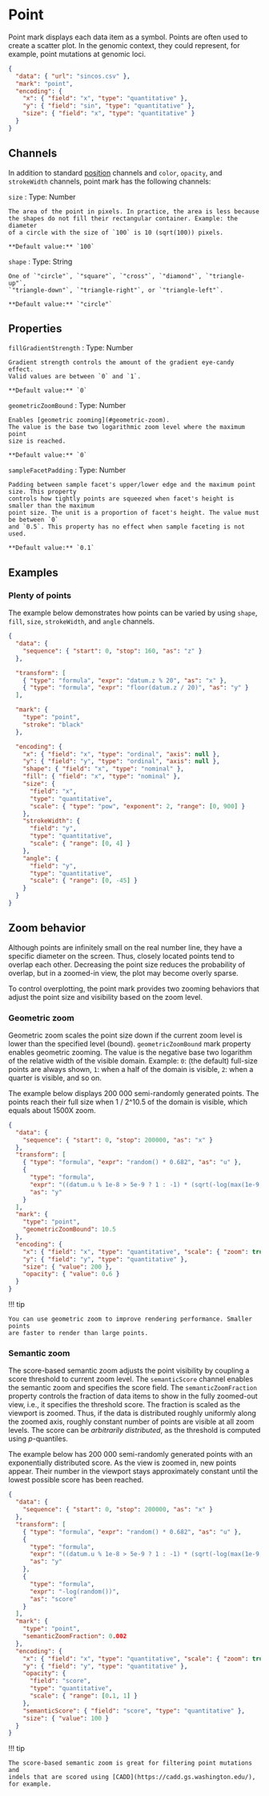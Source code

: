 # Point

Point mark displays each data item as a symbol. Points are often used to create
a scatter plot. In the genomic context, they could represent, for example,
point mutations at genomic loci.

<div><genome-spy-doc-embed height="200">

```json
{
  "data": { "url": "sincos.csv" },
  "mark": "point",
  "encoding": {
    "x": { "field": "x", "type": "quantitative" },
    "y": { "field": "sin", "type": "quantitative" },
    "size": { "field": "x", "type": "quantitative" }
  }
}
```

</genome-spy-doc-embed></div>

## Channels

In addition to standard [position](../encoding/index.md) channels and
`color`, `opacity`, and `strokeWidth` channels, point mark has the following
channels:

`size`
: Type: Number

    The area of the point in pixels. In practice, the area is less because
    the shapes do not fill their rectangular container. Example: the diameter
    of a circle with the size of `100` is 10 (sqrt(100)) pixels.

    **Default value:** `100`

`shape`
: Type: String

    One of `"circle"`, `"square"`, `"cross"`, `"diamond"`, `"triangle-up"`,
    `"triangle-down"`, `"triangle-right"`, or `"triangle-left"`.

    **Default value:** `"circle"`

## Properties

`fillGradientStrength`
: Type: Number

    Gradient strength controls the amount of the gradient eye-candy effect.
    Valid values are between `0` and `1`.

    **Default value:** `0`

`geometricZoomBound`
: Type: Number

    Enables [geometric zooming](#geometric-zoom).
    The value is the base two logarithmic zoom level where the maximum point
    size is reached.

    **Default value:** `0`

`sampleFacetPadding`
: Type: Number

    Padding between sample facet's upper/lower edge and the maximum point size. This property
    controls how tightly points are squeezed when facet's height is smaller than the maximum
    point size. The unit is a proportion of facet's height. The value must be between `0`
    and `0.5`. This property has no effect when sample faceting is not used.

    **Default value:** `0.1`

## Examples

### Plenty of points

The example below demonstrates how points can be varied by using
`shape`, `fill`, `size`, `strokeWidth`, and `angle` channels.

<div><genome-spy-doc-embed>

```json
{
  "data": {
    "sequence": { "start": 0, "stop": 160, "as": "z" }
  },

  "transform": [
    { "type": "formula", "expr": "datum.z % 20", "as": "x" },
    { "type": "formula", "expr": "floor(datum.z / 20)", "as": "y" }
  ],

  "mark": {
    "type": "point",
    "stroke": "black"
  },

  "encoding": {
    "x": { "field": "x", "type": "ordinal", "axis": null },
    "y": { "field": "y", "type": "ordinal", "axis": null },
    "shape": { "field": "x", "type": "nominal" },
    "fill": { "field": "x", "type": "nominal" },
    "size": {
      "field": "x",
      "type": "quantitative",
      "scale": { "type": "pow", "exponent": 2, "range": [0, 900] }
    },
    "strokeWidth": {
      "field": "y",
      "type": "quantitative",
      "scale": { "range": [0, 4] }
    },
    "angle": {
      "field": "y",
      "type": "quantitative",
      "scale": { "range": [0, -45] }
    }
  }
}
```

</genome-spy-doc-embed></div>

## Zoom behavior

Although points are infinitely small on the real number line, they have a
specific diameter on the screen. Thus, closely located points tend to overlap
each other. Decreasing the point size reduces the probability of overlap, but
in a zoomed-in view, the plot may become overly sparse.

To control overplotting, the point mark provides two zooming behaviors that
adjust the point size and visibility based on the zoom level.

### Geometric zoom

Geometric zoom scales the point size down if the current zoom level is lower
than the specified level (bound). `geometricZoomBound` mark property enables
geometric zooming. The value is the negative base two logarithm of the
relative width of the visible domain. Example: `0`: (the default) full-size
points are always shown, `1`: when a half of the domain is visible, `2`: when
a quarter is visible, and so on.

The example below displays 200 000 semi-randomly generated points. The points
reach their full size when 1 / 2^10.5 of the domain is visible, which equals
about 1500X zoom.

<div><genome-spy-doc-embed>

```json
{
  "data": {
    "sequence": { "start": 0, "stop": 200000, "as": "x" }
  },
  "transform": [
    { "type": "formula", "expr": "random() * 0.682", "as": "u" },
    {
      "type": "formula",
      "expr": "((datum.u % 1e-8 > 5e-9 ? 1 : -1) * (sqrt(-log(max(1e-9, datum.u))) - 0.618)) * 1.618 + sin(datum.x / 10000)",
      "as": "y"
    }
  ],
  "mark": {
    "type": "point",
    "geometricZoomBound": 10.5
  },
  "encoding": {
    "x": { "field": "x", "type": "quantitative", "scale": { "zoom": true } },
    "y": { "field": "y", "type": "quantitative" },
    "size": { "value": 200 },
    "opacity": { "value": 0.6 }
  }
}
```

</genome-spy-doc-embed></div>

!!! tip

    You can use geometric zoom to improve rendering performance. Smaller points
    are faster to render than large points.

### Semantic zoom

The score-based semantic zoom adjusts the point visibility by coupling a score
threshold to current zoom level. The `semanticScore` channel enables the
semantic zoom and specifies the score field. The `semanticZoomFraction` property
controls the fraction of data items to show in the fully zoomed-out view, i.e.,
it specifies the threshold score. The fraction is scaled as the viewport is
zoomed. Thus, if the data is distributed roughly uniformly along the zoomed
axis, roughly constant number of points are visible at all zoom levels. The
score can be _arbitrarily distributed_, as the threshold is computed using
_p_-quantiles.

The example below has 200 000 semi-randomly generated points with an
exponentially distributed score. As the view is zoomed in, new points appear.
Their number in the viewport stays approximately constant until the lowest
possible score has been reached.

<div><genome-spy-doc-embed>

```json
{
  "data": {
    "sequence": { "start": 0, "stop": 200000, "as": "x" }
  },
  "transform": [
    { "type": "formula", "expr": "random() * 0.682", "as": "u" },
    {
      "type": "formula",
      "expr": "((datum.u % 1e-8 > 5e-9 ? 1 : -1) * (sqrt(-log(max(1e-9, datum.u))) - 0.618)) * 1.618",
      "as": "y"
    },
    {
      "type": "formula",
      "expr": "-log(random())",
      "as": "score"
    }
  ],
  "mark": {
    "type": "point",
    "semanticZoomFraction": 0.002
  },
  "encoding": {
    "x": { "field": "x", "type": "quantitative", "scale": { "zoom": true } },
    "y": { "field": "y", "type": "quantitative" },
    "opacity": {
      "field": "score",
      "type": "quantitative",
      "scale": { "range": [0.1, 1] }
    },
    "semanticScore": { "field": "score", "type": "quantitative" },
    "size": { "value": 100 }
  }
}
```

</genome-spy-doc-embed></div>

!!! tip

    The score-based semantic zoom is great for filtering point mutations and
    indels that are scored using [CADD](https://cadd.gs.washington.edu/),
    for example.
